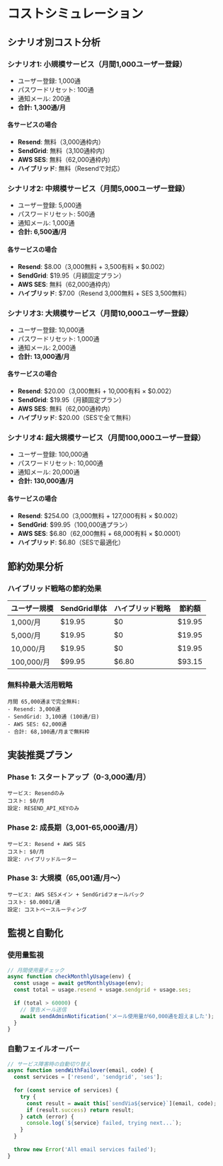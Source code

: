 # コストシミュレーション

## シナリオ別コスト分析

### シナリオ1: 小規模サービス（月間1,000ユーザー登録）
- ユーザー登録: 1,000通
- パスワードリセット: 100通
- 通知メール: 200通
- **合計: 1,300通/月**

#### 各サービスの場合
- **Resend**: 無料（3,000通枠内）
- **SendGrid**: 無料（3,100通枠内）
- **AWS SES**: 無料（62,000通枠内）
- **ハイブリッド**: 無料（Resendで対応）

### シナリオ2: 中規模サービス（月間5,000ユーザー登録）
- ユーザー登録: 5,000通
- パスワードリセット: 500通
- 通知メール: 1,000通
- **合計: 6,500通/月**

#### 各サービスの場合
- **Resend**: $8.00（3,000無料 + 3,500有料 × $0.002）
- **SendGrid**: $19.95（月額固定プラン）
- **AWS SES**: 無料（62,000通枠内）
- **ハイブリッド**: $7.00（Resend 3,000無料 + SES 3,500無料）

### シナリオ3: 大規模サービス（月間10,000ユーザー登録）
- ユーザー登録: 10,000通
- パスワードリセット: 1,000通
- 通知メール: 2,000通
- **合計: 13,000通/月**

#### 各サービスの場合
- **Resend**: $20.00（3,000無料 + 10,000有料 × $0.002）
- **SendGrid**: $19.95（月額固定プラン）
- **AWS SES**: 無料（62,000通枠内）
- **ハイブリッド**: $20.00（SESで全て無料）

### シナリオ4: 超大規模サービス（月間100,000ユーザー登録）
- ユーザー登録: 100,000通
- パスワードリセット: 10,000通
- 通知メール: 20,000通
- **合計: 130,000通/月**

#### 各サービスの場合
- **Resend**: $254.00（3,000無料 + 127,000有料 × $0.002）
- **SendGrid**: $99.95（100,000通プラン）
- **AWS SES**: $6.80（62,000無料 + 68,000有料 × $0.0001）
- **ハイブリッド**: $6.80（SESで最適化）

## 節約効果分析

### ハイブリッド戦略の節約効果

| ユーザー規模 | SendGrid単体 | ハイブリッド戦略 | 節約額 |
|------------|-------------|-----------------|--------|
| 1,000/月   | $19.95      | $0              | $19.95 |
| 5,000/月   | $19.95      | $0              | $19.95 |
| 10,000/月  | $19.95      | $0              | $19.95 |
| 100,000/月 | $99.95      | $6.80           | $93.15 |

### 無料枠最大活用戦略

```
月間 65,000通まで完全無料:
- Resend: 3,000通
- SendGrid: 3,100通 (100通/日)
- AWS SES: 62,000通
- 合計: 68,100通/月まで無料枠
```

## 実装推奨プラン

### Phase 1: スタートアップ（0-3,000通/月）
```
サービス: Resendのみ
コスト: $0/月
設定: RESEND_API_KEYのみ
```

### Phase 2: 成長期（3,001-65,000通/月）
```
サービス: Resend + AWS SES
コスト: $0/月
設定: ハイブリッドルーター
```

### Phase 3: 大規模（65,001通/月〜）
```
サービス: AWS SESメイン + SendGridフォールバック
コスト: $0.0001/通
設定: コストベースルーティング
```

## 監視と自動化

### 使用量監視
```javascript
// 月間使用量チェック
async function checkMonthlyUsage(env) {
  const usage = await getMonthlyUsage(env);
  const total = usage.resend + usage.sendgrid + usage.ses;
  
  if (total > 60000) {
    // 警告メール送信
    await sendAdminNotification('メール使用量が60,000通を超えました');
  }
}
```

### 自動フェイルオーバー
```javascript
// サービス障害時の自動切り替え
async function sendWithFailover(email, code) {
  const services = ['resend', 'sendgrid', 'ses'];
  
  for (const service of services) {
    try {
      const result = await this[`sendVia${service}`](email, code);
      if (result.success) return result;
    } catch (error) {
      console.log(`${service} failed, trying next...`);
    }
  }
  
  throw new Error('All email services failed');
}
```